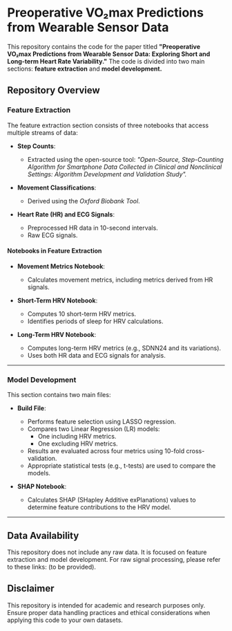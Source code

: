 # **Preoperative VO₂max Predictions from Wearable Sensor Data**

This repository contains the code for the paper titled **"Preoperative VO₂max Predictions from Wearable Sensor Data: Exploring Short and Long-term Heart Rate Variability."** The code is divided into two main sections: **feature extraction** and **model development.**

## **Repository Overview**

### **Feature Extraction**
The feature extraction section consists of three notebooks that access multiple streams of data:

- **Step Counts**:
  - Extracted using the open-source tool: *"Open-Source, Step-Counting Algorithm for Smartphone Data Collected in Clinical and Nonclinical Settings: Algorithm Development and Validation Study".*

- **Movement Classifications**:
  - Derived using the *Oxford Biobank Tool*.

- **Heart Rate (HR) and ECG Signals**:
  - Preprocessed HR data in 10-second intervals.
  - Raw ECG signals.

#### **Notebooks in Feature Extraction**
- **Movement Metrics Notebook**:
  - Calculates movement metrics, including metrics derived from HR signals.

- **Short-Term HRV Notebook**:
  - Computes 10 short-term HRV metrics.
  - Identifies periods of sleep for HRV calculations.

- **Long-Term HRV Notebook**:
  - Computes long-term HRV metrics (e.g., SDNN24 and its variations).
  - Uses both HR data and ECG signals for analysis.

---

### **Model Development**
This section contains two main files:

- **Build File**:
  - Performs feature selection using LASSO regression.
  - Compares two Linear Regression (LR) models:
    - One including HRV metrics.
    - One excluding HRV metrics.
  - Results are evaluated across four metrics using 10-fold cross-validation.
  - Appropriate statistical tests (e.g., t-tests) are used to compare the models.

- **SHAP Notebook**:
  - Calculates SHAP (SHapley Additive exPlanations) values to determine feature contributions to the HRV model.

---

## **Data Availability**
This repository does not include any raw data. It is focused on feature extraction and model development. For raw signal processing, please refer to these links: (to be provided).



## **Disclaimer**
This repository is intended for academic and research purposes only. Ensure proper data handling practices and ethical considerations when applying this code to your own datasets.

